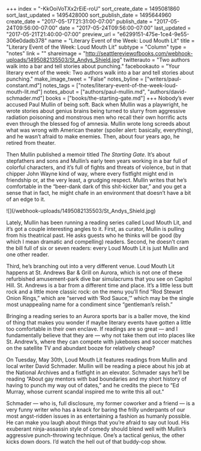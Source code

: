 +++
index = "-KkOoiVoTXx2rEiE-roU"
sort_create_date = 1495081860
sort_last_updated = 1495428000
sort_publish_date = 1495644960
create_date = "2017-05-17T21:31:00-07:00"
publish_date = "2017-05-24T09:56:00-07:00"
date = "2017-05-24T09:56:00-07:00"
last_updated = "2017-05-21T21:40:00-07:00"
preview_url = "e6299151-475e-1ce4-9e55-306e0dadb378"
name = "Literary Event of the Week: Loud Mouth Lit"
title = "Literary Event of the Week: Loud Mouth Lit"
subtype = "Column"
type = "notes"
link = ""
shareimage = "http://seattlereviewofbooks.com/webhook-uploads/1495082135503/St_Andys_Shield.jpg"
twitterauto = "Two authors walk into a bar and tell stories about punching."
facebookauto = "Your literary event of the week: Two authors walk into a bar and tell stories about punching."
make_image_tweet = "False"
notes_byline = ["writers/paul-constant.md"]
notes_tags = ["notes/literary-event-of-the-week-loud-mouth-lit.md"]
notes_about = ["authors/paul-mullin.md", "authors/david-schmader.md"]
books = ["books/the-starting-gate.md"]
+++
Nobody’s ever accused Paul Mullin of being soft. Back when Mullin was a playwright, he wrote stories about genius brains being turned to slurry from aggressive radiation poisoning and monstrous men who recall their own horrific acts even through the blessed fog of amnesia. Mullin wrote long screeds about what was wrong with American theater (spoiler alert: basically, everything), and he wasn’t afraid to make enemies. Then, about four years ago, he retired from theater.

Then Mullin published a memoir titled *The Starting Gate*. It’s about stepfathers and sons and Mullin’s early teen years working in a bar full of colorful characters, and it’s full of fights and threats of violence, but in that chipper John Wayne kind of way, where every fistfight might end in friendship or, at the very least, a grudging respect. Mullin writes that he’s comfortable in the “beer-dank dark of this shit-kicker bar,” and you get a sense that in fact, he might chafe in an environment that doesn’t have a bit of an edge to it. 

<p class="image-left">![](/webhook-uploads/1495082135503/St_Andys_Shield.jpg)</p>

Lately, Mullin has been running a reading series called Loud Mouth Lit, and it’s got a couple interesting angles to it. First, as curator, Mullin is pulling from his theatrical past. He asks guests who he thinks will be good (by which I mean dramatic and compelling) readers. Second, he doesn’t cram the bill full of six or seven readers: every Loud Mouth Lit is just Mullin and one other reader.

Third, he’s branching out into a very different venue. Loud Mouth Lit happens at St. Andrews Bar & Grill on Aurora, which is not one of these refurbished amusement-park dive bar simulacrums that you see on Capitol Hill. St. Andrews is a bar from a different time and place. It’s a little less butt rock and a little more classic rock: on the menu you’ll find “Rod Stewart Onion Rings,” which are “served with ‘Rod Sauce,’” which may be the single most unappealing name for a condiment since “gentleman’s relish.” 

Bringing a reading series to an Aurora sports bar is a baller move, the kind of thing that makes you wonder if maybe literary events have gotten a little too comfortable in their own enclave. If readings are so great — and I fundamentally believe that they are — why not take them out into places like St. Andrew’s, where they can compete with jukeboxes and soccer matches on the satellite TV and abundant booze for relatively cheap?

On Tuesday, May 30th, Loud Mouth Lit features readings from Mullin and local writer David Schmader. Mullin will be reading a piece about his job at the National Archives and a fistfight in an elevator. Schmader says he’ll be reading “About gay mentors with bad boundaries and my short history of having to punch my way out of dates,” and he credits the piece to “Ed Murray, whose current scandal inspired me to write this all out."

Schmader — who is, full disclosure, my former coworker and a friend — is a very funny writer who has a knack for baring the frilly underpants of our most angst-ridden issues in as entertaining a fashion as humanly possible. He can make you laugh about things that you’re afraid to say out loud. His exuberant ninja-assassin style of comedy should blend well with Mullin’s aggressive punch-throwing technique. One’s a tactical genius, the other kicks down doors. I’d watch the hell out of that buddy-cop show.


